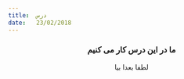 ```yaml
---
title:  درس
date:   23/02/2018
---
```


### <center>ما در این درس کار می کنیم</center>
<center>لطفا بعدا بیا</center>